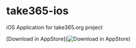 # take365-ios

iOS Application for take365.org project 

[Download in AppStore](![Download in AppStore](https://devimages.apple.com.edgekey.net/app-store/marketing/guidelines/images/badge-download-on-the-app-store.svg))
